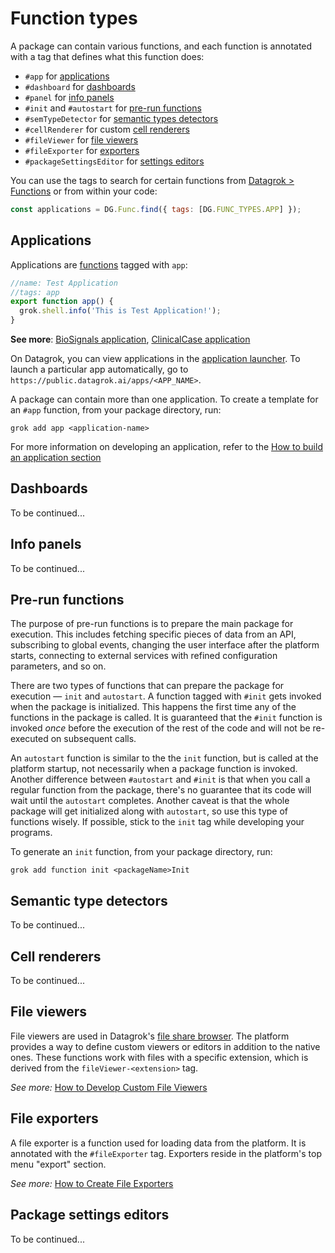 <!-- TITLE: Function Types -->
<!-- ORDER: 4 -->

# Function types

A package can contain various functions, and each function is annotated with a tag that defines what this function does:

* `#app` for [applications](#applications)
* `#dashboard` for [dashboards](../../visualize/dashboard.md)
* `#panel` for [info panels](#info-panels)
* `#init` and `#autostart` for [pre-run functions](#pre-run-functions)
* `#semTypeDetector` for [semantic types detectors](#semantic-type-detectors)
* `#cellRenderer` for custom [cell renderers](#cell-renderers)
* `#fileViewer` for [file viewers](#file-viewers)
* `#fileExporter` for [exporters](#file-exporters)
* `#packageSettingsEditor` for [settings editors](#package-settings-editors)

You can use the tags to search for certain functions from [Datagrok > Functions] or from within your code:

```js
const applications = DG.Func.find({ tags: [DG.FUNC_TYPES.APP] });
```

## Applications

Applications are [functions](../../datagrok/functions/function.md) tagged with `app`:

```js
//name: Test Application
//tags: app
export function app() {
  grok.shell.info('This is Test Application!');
}
```

**See more**: [BioSignals application], [ClinicalCase application]

On Datagrok, you can view applications in the [application launcher]. To launch a particular app automatically, go
to `https://public.datagrok.ai/apps/<APP_NAME>`.

A package can contain more than one application. To create a template for an `#app` function, from your package
directory, run:

```shell
grok add app <application-name>
```

For more information on developing an application, refer to
the [How to build an application section](../how-to/build-an-app.md)

## Dashboards

To be continued...

## Info panels

To be continued...

## Pre-run functions

The purpose of pre-run functions is to prepare the main package for execution. This includes fetching specific pieces of
data from an API, subscribing to global events, changing the user interface after the platform starts, connecting to
external services with refined configuration parameters, and so on.

There are two types of functions that can prepare the package for execution &mdash; `init`
and `autostart`. A function tagged with `#init` gets invoked when the package is initialized. This happens the first
time any of the functions in the package is called. It is guaranteed that the `#init` function is invoked _once_ before
the execution of the rest of the code and will not be re-executed on subsequent calls.

An `autostart` function is similar to the the `init` function, but is called at the platform startup, not necessarily
when a package function is invoked. Another difference between `#autostart`
and `#init` is that when you call a regular function from the package, there's no guarantee that its code will wait
until the `autostart` completes. Another caveat is that the whole package will get initialized along with `autostart`,
so use this type of functions wisely. If possible, stick to the `init` tag while developing your programs.

To generate an `init` function, from your package directory, run:

```shell
grok add function init <packageName>Init
```

## Semantic type detectors

To be continued...

## Cell renderers

To be continued...

## File viewers

File viewers are used in Datagrok's [file share browser](../../access/connect-a-file-share.md). The platform provides a way to
define custom viewers or editors in addition to the native ones. These functions work with files with a specific
extension, which is derived from the `fileViewer-<extension>` tag.

*See more:* [How to Develop Custom File Viewers](../how-to/custom-file-viewers.md)

## File exporters

A file exporter is a function used for loading data from the platform. It is annotated with the `#fileExporter` tag.
Exporters reside in the platform's top menu "export" section.

*See more:* [How to Create File Exporters](../how-to/file-exporters.md)

## Package settings editors

To be continued...

[Datagrok > Functions]: https://public.datagrok.ai/functions?q

[Datagrok GitHub]: https://github.com/datagrok-ai/public/tree/master/packages

[application launcher]: https://public.datagrok.ai/apps

[BioSignals application]: https://github.com/datagrok-ai/public/tree/master/packages/BioSignals

[ClinicalCase application]: https://github.com/datagrok-ai/public/tree/master/packages/ClinicalCase

[the direct link]: https://public.datagrok.ai/apps

